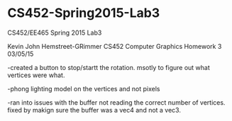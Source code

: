 # CS452-Spring2015-Lab3
CS452/EE465 Spring 2015 Lab3


Kevin John Hemstreet-GRimmer
CS452 Computer Graphics
Homework 3
03/05/15

-created a button to stop/startt the rotation. msotly to figure out what vertices were what.

-phong lighting model on the vertices and not pixels

-ran into issues with the buffer not reading the correct number of vertices.
	fixed by makign sure the buffer was a vec4 and not a vec3.